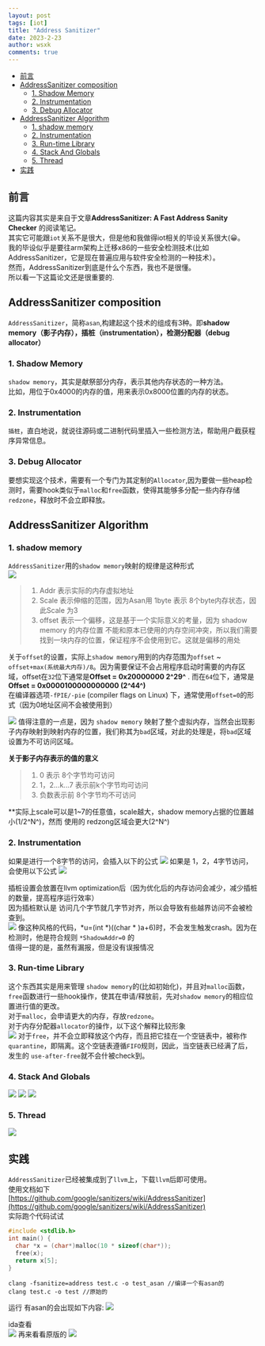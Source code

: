 ```yaml
---
layout: post
tags: [iot]
title: "Address Sanitizer"
date: 2023-2-23
author: wsxk
comments: true
---
```


<head>
    <script src="https://cdn.mathjax.org/mathjax/latest/MathJax.js?config=TeX-AMS-MML_HTMLorMML" type="text/javascript"></script>
    <script type="text/x-mathjax-config">
        MathJax.Hub.Config({
            tex2jax: {
            skipTags: ['script', 'noscript', 'style', 'textarea', 'pre'],
            inlineMath: [['$','$']]
            }
        });
    </script>
</head>

- [前言](#前言)
- [AddressSanitizer composition](#addresssanitizer-composition)
  - [1. Shadow Memory](#1-shadow-memory)
  - [2. Instrumentation](#2-instrumentation)
  - [3. Debug Allocator](#3-debug-allocator)
- [AddressSanitizer Algorithm](#addresssanitizer-algorithm)
  - [1. shadow memory](#1-shadow-memory-1)
  - [2. Instrumentation](#2-instrumentation-1)
  - [3. Run-time Library](#3-run-time-library)
  - [4. Stack And Globals](#4-stack-and-globals)
  - [5. Thread](#5-thread)
- [实践](#实践)


## 前言<br>
这篇内容其实是来自于文章**AddressSanitizer: A Fast Address Sanity Checker** 的阅读笔记。<br>
其实它可能跟`iot`关系不是很大，但是他和我做得iot相关的毕设关系很大(😀。<br>
我的毕设似乎是要往arm架构上迁移x86的一些安全检测技术(比如AddressSanitizer，它是现在普遍应用与软件安全检测的一种技术）。<br>
然而，AddressSanitizer到底是什么个东西，我也不是很懂。<br>
所以看一下这篇论文还是很重要的.<br>

## AddressSanitizer composition<br>
`AddressSanitizer`，简称`asan`,构建起这个技术的组成有3种。即**shadow memory（影子内存），插桩（instrumentation），检测分配器（debug allocator）** <br>

### 1. Shadow Memory<br>
`shadow memory`，其实是献祭部分内存，表示其他内存状态的一种方法。<br>
比如，用位于0x4000的内存的值，用来表示0x8000位置的内存的状态。<br>

### 2. Instrumentation<br>
`插桩`，直白地说，就说往源码或二进制代码里插入一些检测方法，帮助用户截获程序异常信息。<br>

### 3. Debug Allocator<br>
要想实现这个技术，需要有一个专门为其定制的`Allocator`,因为要做一些heap检测时，需要hook类似于`malloc`和`free`函数，使得其能够多分配一些内存存储`redzone`，释放时不会立即释放。<br>


## AddressSanitizer Algorithm<br>
### 1. shadow memory<br>
`AddressSanitizer`用的`shadow memory`映射的规律是这种形式<br>
![](https://raw.githubusercontent.com/wsxk/wsxk_pictures/main/2023-2-18-reverse/20230224151453.png)

> 1. Addr 表示实际的内存虚拟地址
> 2. Scale 表示伸缩的范围，因为Asan用 1byte 表示 8个byte内存状态，因此Scale 为3
> 3. offset 表示一个偏移，这是基于一个实际意义的考量，因为 shadow memory 的内存位置 不能和原本已使用的内存空间冲突，所以我们需要找到一块内存的位置，保证程序不会使用到它。这就是偏移的用处

关于`offset`的设置，实际上`shadow memory`用到的内存范围为`offset` ~ `offset+max(系统最大内存)/8`。因为需要保证不会占用程序启动时需要的内存区域，offset在`32`位下通常是**Offset = 0x20000000  2^29^** . 而在`64`位下，通常是**Offset = 0x0000100000000000 (2^44^)**<br>
在编译器选项`-fPIE/-pie` (compiler flags on Linux) 下，通常使用`offset=0`的形式（因为0地址区间不会被使用到）<br>

![](https://raw.githubusercontent.com/wsxk/wsxk_pictures/main/2023-2-18-reverse/20230224152139.png)
值得注意的一点是，因为 `shadow memory` 映射了整个虚拟内存，当然会出现影子内存映射到映射内存的位置，我们称其为`bad`区域，对此的处理是，将`bad`区域设置为不可访问区域。<br>

**关于影子内存表示的值的意义**<br>
> 1. 0 表示 8个字节均可访问
> 2. 1，2...k...7 表示前k个字节均可访问
> 3. 负数表示前 8个字节均不可访问


**实际上scale可以是1~7的任意值，scale越大，shadow memory占据的位置越小(1/2^N^)，然而 使用的 redzong区域会更大(2^N^)


### 2. Instrumentation<br>
如果是进行一个8字节的访问，会插入以下的公式
![](https://raw.githubusercontent.com/wsxk/wsxk_pictures/main/2023-2-18-reverse/20230224155138.png)
如果是 1，2，4字节访问，会使用以下公式
![](https://raw.githubusercontent.com/wsxk/wsxk_pictures/main/2023-2-18-reverse/20230224155210.png)

插桩设置会放置在llvm optimization后（因为优化后的内存访问会减少，减少插桩的数量，提高程序运行效率）<br>
因为插桩默认是 访问几个字节就几字节对齐，所以会导致有些越界访问不会被检查到。<br>
![](https://raw.githubusercontent.com/wsxk/wsxk_pictures/main/2023-2-18-reverse/20230224155555.png)
像这种风格的代码，*u=(int *)((char * )a+6)时，不会发生触发crash。因为在检测时，他是符合规则 `*ShadowAddr=0` 的<br>
值得一提的是，虽然有漏报，但是没有误报情况

### 3. Run-time Library<br>
这个东西其实是用来管理 `shadow memory`的(比如初始化)，并且对`malloc`函数，`free`函数进行一些hook操作，使其在申请/释放前，先对`shadow memory`的相应位置进行值的更改。<br>
对于`malloc`，会申请更大的内存，存放`redzone`。<br>
对于内存分配器`allocator`的操作，以下这个解释比较形象<br>
![](https://raw.githubusercontent.com/wsxk/wsxk_pictures/main/2023-2-18-reverse/20230224160602.png)
对于`free`，并不会立即释放这个内存，而且把它挂在一个空链表中，被称作`quarantine`，即隔离。这个空链表遵循`FIFO`规则，因此，当空链表已经满了后，发生的 `use-after-free`就不会什被check到。<br>


### 4. Stack And Globals<br>
![](https://raw.githubusercontent.com/wsxk/wsxk_pictures/main/2023-2-18-reverse/20230224161052.png)
![](https://raw.githubusercontent.com/wsxk/wsxk_pictures/main/2023-2-18-reverse/20230224161145.png)
![](https://raw.githubusercontent.com/wsxk/wsxk_pictures/main/2023-2-18-reverse/20230224161159.png)

### 5. Thread<br>
![](https://raw.githubusercontent.com/wsxk/wsxk_pictures/main/2023-2-18-reverse/20230224161352.png)


## 实践<br>
`AddressSanitizer`已经被集成到了`llvm`上，下载`llvm`后即可使用。<br>
使用文档如下<br>
[https://github.com/google/sanitizers/wiki/AddressSanitizer](https://github.com/google/sanitizers/wiki/AddressSanitizer)<br>
实际跑个代码试试
```c
#include <stdlib.h>
int main() {
  char *x = (char*)malloc(10 * sizeof(char*));
  free(x);
  return x[5];
}
```
```
clang -fsanitize=address test.c -o test_asan //编译一个有asan的
clang test.c -o test //原始的
```

运行 有asan的会出现如下内容:
![](https://raw.githubusercontent.com/wsxk/wsxk_pictures/main/2023-2-18-reverse/20230224161809.png)

ida查看<br>
![](https://raw.githubusercontent.com/wsxk/wsxk_pictures/main/2023-2-18-reverse/20230224161833.png)
再来看看原版的
![](https://raw.githubusercontent.com/wsxk/wsxk_pictures/main/2023-2-18-reverse/20230224161854.png)
